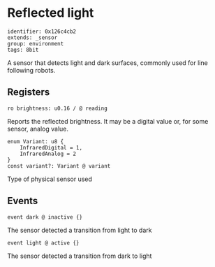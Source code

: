 # Reflected light

    identifier: 0x126c4cb2
    extends: _sensor
    group: environment
    tags: 8bit

A sensor that detects light and dark surfaces, commonly used for line following robots.

## Registers

    ro brightness: u0.16 / @ reading

Reports the reflected brightness. It may be a digital value or, for some sensor, analog value.

    enum Variant: u8 {
        InfraredDigital = 1,
        InfraredAnalog = 2
    }
    const variant?: Variant @ variant

Type of physical sensor used

## Events

    event dark @ inactive {}

The sensor detected a transition from light to dark

    event light @ active {}

The sensor detected a transition from dark to light

